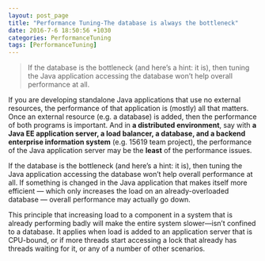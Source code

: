 ```yaml
--- 
layout: post_page
title: "Performance Tuning-The database is always the bottleneck" 
date: 2016-7-6 18:50:56 +1030 
categories: PerformanceTuning 
tags: [PerformanceTuning] 
---	
```

> If the database is the bottleneck (and here’s a hint: it is), then tuning the Java application accessing the database won’t help overall performance at all.
<!--summary break-->

If you are developing standalone Java applications that use no external resources, the performance of that application is (mostly) all that matters. Once an external resource (e.g. a database) is added, then the performance of both programs is important. And in **a distributed environment**, say with **a Java EE application server, a load balancer, a database, and a backend enterprise information system** (e.g. 15619 team project), the performance of the Java application server may be the **least** of the performance issues.

If the database is the bottleneck (and here’s a hint: it is), then tuning the Java application accessing the database won’t help overall performance at all. If something is changed in the Java application that makes itself more efficient — which only increases the load on an already-overloaded database — overall performance
may actually go down.

This principle that increasing load to a component in a system that is already performing badly will make the entire system slower—isn’t confined to a database. It applies when load is added to an application server that is CPU-bound, or if more threads start accessing a lock that already has threads waiting for it, or any of a number of other scenarios.
